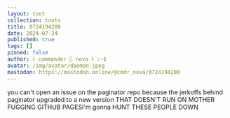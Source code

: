 ```yaml
---
layout: toot
collection: toots
title: 0724194200
date: 2024-07-24
published: true
tags: []
pinned: false
author: ⸸ commander ░ nova ⸸ :~$
avatar: /img/avatar/daemon.jpeg
mastodon: https://mastodon.online/@cmdr_nova/0724194200
---
```


you can't open an issue on the paginator repo because the jerkoffs behind paginator upgraded to a new version THAT DOESN'T RUN ON MOTHER FUGGING GITHUB PAGESi'm gonna HUNT THESE PEOPLE DOWN
